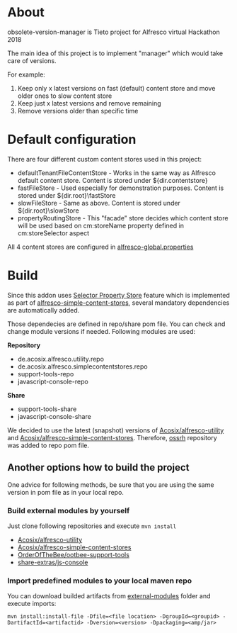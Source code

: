 # About
obsolete-version-manager is Tieto project for Alfresco virtual Hackathon 2018

The main idea of this project is to implement "manager" which would take care of versions. 

For example:
1. Keep only x latest versions on fast (default) content store and move older ones to slow content store
2. Keep just x latest versions and remove remaining
3. Remove versions older than specific time

# Default configuration
There are four different custom content stores used in this project:
* defaultTenantFileContentStore - Works in the same way as Alfresco default content store. Content is stored under ${dir.contentstore}
* fastFileStore - Used especially for demonstration purposes. Content is stored under ${dir.root}\\fastStore
* slowFileStore - Same as above. Content is stored under ${dir.root}\\slowStore
* propertyRoutingStore - This "facade" store decides which content store will be used based on cm:storeName property defined in cm:storeSelector aspect 

All 4 content stores are configured in [alfresco-global.properties](/blob/master/obsolete-version-manager-repo/src/main/resources/alfresco/module/obsolete-version-manager-repo/alfresco-global.properties) 

# Build
Since this addon uses [Selector Property Store](https://github.com/Acosix/alfresco-simple-content-stores/wiki/Selector-Property-Store) feature which is implemented as part of [alfresco-simple-content-stores](https://github.com/Acosix/alfresco-simple-content-stores), several mandatory dependencies are automatically added.

Those dependecies are defined in repo/share pom file. You can check and change module versions if needed. Following modules are used:

**Repository**
* de.acosix.alfresco.utility.repo
* de.acosix.alfresco.simplecontentstores.repo
* support-tools-repo
* javascript-console-repo

**Share**
* support-tools-share
* javascript-console-share

We decided to use the latest (snapshot) versions of [Acosix/alfresco-utility](https://github.com/Acosix/alfresco-utility.git) and [Acosix/alfresco-simple-content-stores](https://github.com/Acosix/alfresco-simple-content-stores.git). Therefore, [ossrh](https://github.com/FilipBruska/obsolete-version-manager/blob/40ddfea93613c70fa84c47069775ba87e4c62052/obsolete-version-manager-repo/pom.xml#L371-L378) repository was added to repo pom file.

## Another options how to build the project
One advice for following methods, be sure that you are using the same version in pom file as in your local repo.

### Build external modules by yourself
Just clone following repositories and execute `mvn install`
* [Acosix/alfresco-utility](https://github.com/Acosix/alfresco-utility.git)
* [Acosix/alfresco-simple-content-stores](https://github.com/Acosix/alfresco-simple-content-stores.git)
* [OrderOfTheBee/ootbee-support-tools](https://github.com/OrderOfTheBee/ootbee-support-tools.git)
* [share-extras/js-console](https://github.com/share-extras/js-console.git)

### Import predefined modules to your local maven repo
You can download builded artifacts from [external-modules](external-modules_To_BE_DELETED) folder and execute imports:

`mvn install:install-file -Dfile=<file location> -DgroupId=<groupid> -DartifactId=<artifactid> -Dversion=<version> -Dpackaging=<amp/jar>`
